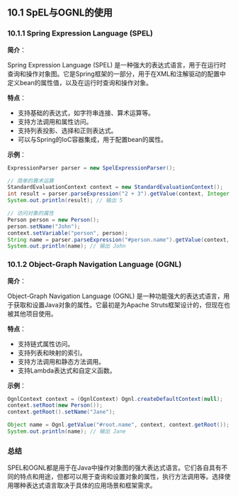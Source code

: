 ## 10.1 SpEL与OGNL的使用

### 10.1.1 Spring Expression Language (SPEL)

**简介**：

Spring Expression Language (SPEL) 是一种强大的表达式语言，用于在运行时查询和操作对象图。它是Spring框架的一部分，用于在XML和注解驱动的配置中定义bean的属性值，以及在运行时查询和操作对象。

**特点**：

* 支持基础的表达式，如字符串连接、算术运算等。
* 支持方法调用和属性访问。
* 支持列表投影、选择和正则表达式。
* 可以与Spring的IoC容器集成，用于配置bean的属性。

**示例**：


```java
ExpressionParser parser = new SpelExpressionParser();

// 简单的算术运算
StandardEvaluationContext context = new StandardEvaluationContext();
int result = parser.parseExpression("2 + 3").getValue(context, Integer.class);
System.out.println(result); // 输出 5

// 访问对象的属性
Person person = new Person();
person.setName("John");
context.setVariable("person", person);
String name = parser.parseExpression("#person.name").getValue(context, String.class);
System.out.println(name); // 输出 John
```
### 10.1.2 Object-Graph Navigation Language (OGNL)

**简介**：

Object-Graph Navigation Language (OGNL) 是一种功能强大的表达式语言，用于获取和设置Java对象的属性。它最初是为Apache Struts框架设计的，但现在也被其他项目使用。

**特点**：

* 支持链式属性访问。
* 支持列表和映射的索引。
* 支持方法调用和静态方法调用。
* 支持Lambda表达式和自定义函数。

**示例**：


```java
OgnlContext context = (OgnlContext) Ognl.createDefaultContext(null);
context.setRoot(new Person());
context.getRoot().setName("Jane");

Object name = Ognl.getValue("#root.name", context, context.getRoot());
System.out.println(name); // 输出 Jane
```
### 总结

SPEL和OGNL都是用于在Java中操作对象图的强大表达式语言。它们各自具有不同的特点和用途，但都可以用于查询和设置对象的属性，执行方法调用等。选择使用哪种表达式语言取决于具体的应用场景和框架需求。